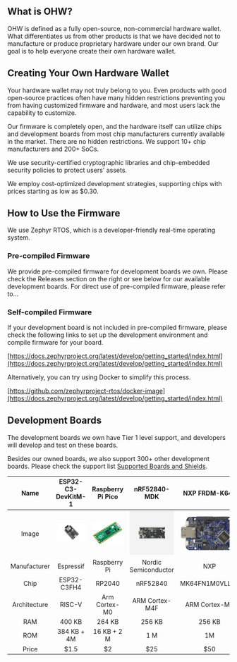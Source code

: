 ## What is OHW?

  OHW is defined as a fully open-source, non-commercial hardware wallet. What differentiates us from other products is that we have decided not to manufacture or produce proprietary hardware under our own brand.
  Our goal is to help everyone create their own hardware wallet.

## Creating Your Own Hardware Wallet

  Your hardware wallet may not truly belong to you. Even products with good open-source practices often have many hidden restrictions preventing you from having customized firmware and hardware, and most users lack the capability to customize.

  Our firmware is completely open, and the hardware itself can utilize chips and development boards from most chip manufacturers currently available in the market. There are no hidden restrictions. We support 10+ chip manufacturers and 200+ SoCs.

  We use security-certified cryptographic libraries and chip-embedded security policies to protect users' assets.

  We employ cost-optimized development strategies, supporting chips with prices starting as low as $0.30.

## How to Use the Firmware

  We use Zephyr RTOS, which is a developer-friendly real-time operating system.

### Pre-compiled Firmware

  We provide pre-compiled firmware for development boards we own. Please check the Releases section on the right or see below for our available development boards. For direct use of pre-compiled firmware, please refer to...

### Self-compiled Firmware

  If your development board is not included in pre-compiled firmware, please check the following links to set up the development environment and compile firmware for your board.

  [https://docs.zephyrproject.org/latest/develop/getting_started/index.html](https://docs.zephyrproject.org/latest/develop/getting_started/index.html)

  Alternatively, you can try using Docker to simplify this process.

  [https://github.com/zephyrproject-rtos/docker-image](https://docs.zephyrproject.org/latest/develop/getting_started/index.html)

## Development Boards

  The development boards we own have Tier 1 level support, and developers will develop and test on these boards.

  Besides our owned boards, we also support 300+ other development boards. Please check the support list [Supported Boards and Shields](https://docs.zephyrproject.org/latest/boards/index.html).

|     Name     |                           ESP32-C3-DevKitM-1                           |             Raspberry Pi Pico             |                   nRF52840-MDK                   |               NXP FRDM-K64F               |
| :----------: | :--------------------------------------------------------------------: | :---------------------------------------: | :-----------------------------------------------: | :---------------------------------------: |
|    Image    | ![esp32-c3-devkitm](doc/image/board/esp32-c3-devkitm-1-v1-isometric.png) | ![rpi-pico](doc/image/board/pico-board.png) | ![nrf52840-mdk](doc/image/board/mdk52840-cover.png) | ![frdm_k64f](doc/image/board/frdm_k64f.jpg) |
| Manufacturer |                               Espressif                               |           Raspberry Pi          |                Nordic Semiconductor                       |                    NXP                    |
|     Chip     |                              ESP32-C3FH4                              |                  RP2040                  |                     nRF52840                     |              MK64FN1M0VLL12              |
| Architecture |                                 RISC-V                                 |               Arm Cortex-M0               |                  ARM Cortex-M4F                  |               ARM Cortex-M4               |
|     RAM     |                                 400 KB                                 |                  264 KB                  |                      256 KB                      |                  256 KB                  |
|     ROM     |                              384 KB + 4M                              |                16 KB + 2 M                |                        1 M                        |                    1M                    |
|    Price    |                                 \$1.5                                 |                    \$2                    |                       \$25                       |                   \$50                   |
